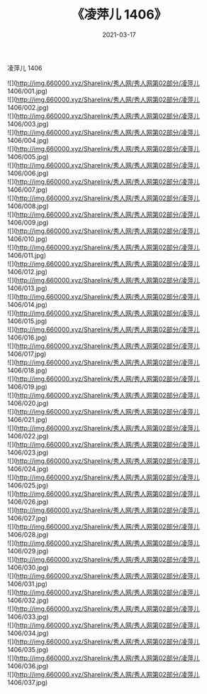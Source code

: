 ﻿---
layout: post
title:  《凌萍儿 1406》
date:   2021-03-17
img: http://img.660000.xyz/Sharelink/秀人网/秀人网第02部分/凌萍儿 1406/000.jpg
categories: [美女, 清纯, 唯美]
---

凌萍儿 1406

  ![](http://img.660000.xyz/Sharelink/秀人网/秀人网第02部分/凌萍儿 1406/001.jpg) <br> ![](http://img.660000.xyz/Sharelink/秀人网/秀人网第02部分/凌萍儿 1406/002.jpg) <br> ![](http://img.660000.xyz/Sharelink/秀人网/秀人网第02部分/凌萍儿 1406/003.jpg) <br> ![](http://img.660000.xyz/Sharelink/秀人网/秀人网第02部分/凌萍儿 1406/004.jpg) <br> ![](http://img.660000.xyz/Sharelink/秀人网/秀人网第02部分/凌萍儿 1406/005.jpg) <br> ![](http://img.660000.xyz/Sharelink/秀人网/秀人网第02部分/凌萍儿 1406/006.jpg) <br> ![](http://img.660000.xyz/Sharelink/秀人网/秀人网第02部分/凌萍儿 1406/007.jpg) <br> ![](http://img.660000.xyz/Sharelink/秀人网/秀人网第02部分/凌萍儿 1406/008.jpg) <br> ![](http://img.660000.xyz/Sharelink/秀人网/秀人网第02部分/凌萍儿 1406/009.jpg) <br> ![](http://img.660000.xyz/Sharelink/秀人网/秀人网第02部分/凌萍儿 1406/010.jpg) <br> ![](http://img.660000.xyz/Sharelink/秀人网/秀人网第02部分/凌萍儿 1406/011.jpg) <br> ![](http://img.660000.xyz/Sharelink/秀人网/秀人网第02部分/凌萍儿 1406/012.jpg) <br> ![](http://img.660000.xyz/Sharelink/秀人网/秀人网第02部分/凌萍儿 1406/013.jpg) <br> ![](http://img.660000.xyz/Sharelink/秀人网/秀人网第02部分/凌萍儿 1406/014.jpg) <br> ![](http://img.660000.xyz/Sharelink/秀人网/秀人网第02部分/凌萍儿 1406/015.jpg) <br> ![](http://img.660000.xyz/Sharelink/秀人网/秀人网第02部分/凌萍儿 1406/016.jpg) <br> ![](http://img.660000.xyz/Sharelink/秀人网/秀人网第02部分/凌萍儿 1406/017.jpg) <br> ![](http://img.660000.xyz/Sharelink/秀人网/秀人网第02部分/凌萍儿 1406/018.jpg) <br> ![](http://img.660000.xyz/Sharelink/秀人网/秀人网第02部分/凌萍儿 1406/019.jpg) <br> ![](http://img.660000.xyz/Sharelink/秀人网/秀人网第02部分/凌萍儿 1406/020.jpg) <br> ![](http://img.660000.xyz/Sharelink/秀人网/秀人网第02部分/凌萍儿 1406/021.jpg) <br> ![](http://img.660000.xyz/Sharelink/秀人网/秀人网第02部分/凌萍儿 1406/022.jpg) <br> ![](http://img.660000.xyz/Sharelink/秀人网/秀人网第02部分/凌萍儿 1406/023.jpg) <br> ![](http://img.660000.xyz/Sharelink/秀人网/秀人网第02部分/凌萍儿 1406/024.jpg) <br> ![](http://img.660000.xyz/Sharelink/秀人网/秀人网第02部分/凌萍儿 1406/025.jpg) <br> ![](http://img.660000.xyz/Sharelink/秀人网/秀人网第02部分/凌萍儿 1406/026.jpg) <br> ![](http://img.660000.xyz/Sharelink/秀人网/秀人网第02部分/凌萍儿 1406/027.jpg) <br> ![](http://img.660000.xyz/Sharelink/秀人网/秀人网第02部分/凌萍儿 1406/028.jpg) <br> ![](http://img.660000.xyz/Sharelink/秀人网/秀人网第02部分/凌萍儿 1406/029.jpg) <br> ![](http://img.660000.xyz/Sharelink/秀人网/秀人网第02部分/凌萍儿 1406/030.jpg) <br> ![](http://img.660000.xyz/Sharelink/秀人网/秀人网第02部分/凌萍儿 1406/031.jpg) <br> ![](http://img.660000.xyz/Sharelink/秀人网/秀人网第02部分/凌萍儿 1406/032.jpg) <br> ![](http://img.660000.xyz/Sharelink/秀人网/秀人网第02部分/凌萍儿 1406/033.jpg) <br> ![](http://img.660000.xyz/Sharelink/秀人网/秀人网第02部分/凌萍儿 1406/034.jpg) <br> ![](http://img.660000.xyz/Sharelink/秀人网/秀人网第02部分/凌萍儿 1406/035.jpg) <br> ![](http://img.660000.xyz/Sharelink/秀人网/秀人网第02部分/凌萍儿 1406/036.jpg) <br> ![](http://img.660000.xyz/Sharelink/秀人网/秀人网第02部分/凌萍儿 1406/037.jpg) <br>